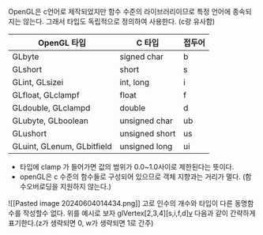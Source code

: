 OpenGL은 c언어로 제작되었지만 함수 수준의 라이브러리이므로 특정 언어에 종속되지는 않는다. 그래서 타입도 독립적으로 정의하여 사용한다. (c랑 유사함)

|OpenGL 타입|C 타입|접두어|
|---|---|---|
|GLbyte|signed char|b|
|GLshort|short|s|
|GLint, GLsizei|int, long|i|
|GLfloat, GLclampf|float|f|
|GLdouble, GLclampd|double|d|
|GLubyte, GLboolean|unsigned char|ub|
|GLushort|unsigned short|us|
|GLuint, GLenum, GLbitfield|unsigned long|ui|
- 타입에 clamp 가 들어가면 값의 범위가 0.0~1.0사이로 제한된다는 뜻이다.
- openGL은 c 수준의 함수들로 구성되어 있으므로 객체 지향과는 거리가 멀다.
  (함수오버로딩을 지원하지 않는다.)

![[Pasted image 20240604014434.png]]
고로 인수의 개수와 타입이 다른 동명함수를 작성할수 없다. 위를 예시로 보자
glVertex[2,3,4][s,i,f,d][v](x,y,z,w) 다음과 같이 간략하게 표기한다.(z가 생략되면 0, w가 생략되면 1로 간주)
